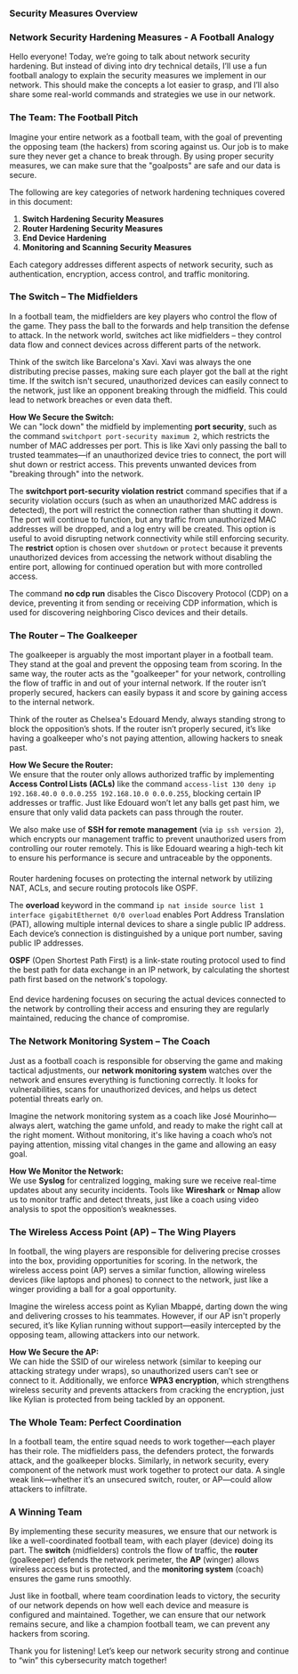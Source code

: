 ### **Security Measures Overview**

### **Network Security Hardening Measures - A Football Analogy**

Hello everyone! Today, we’re going to talk about network security hardening. But instead of diving into dry technical details, I’ll use a fun football analogy to explain the security measures we implement in our network. This should make the concepts a lot easier to grasp, and I’ll also share some real-world commands and strategies we use in our network.

### **The Team: The Football Pitch**

Imagine your entire network as a football team, with the goal of preventing the opposing team (the hackers) from scoring against us. Our job is to make sure they never get a chance to break through. By using proper security measures, we can make sure that the "goalposts" are safe and our data is secure. 

The following are key categories of network hardening techniques covered in this document:

1. **Switch Hardening Security Measures**  
2. **Router Hardening Security Measures**  
3. **End Device Hardening**  
4. **Monitoring and Scanning Security Measures**

Each category addresses different aspects of network security, such as authentication, encryption, access control, and traffic monitoring.

###  The Switch – The Midfielders

In a football team, the midfielders are key players who control the flow of the game. They pass the ball to the forwards and help transition the defense to attack. In the network world, switches act like midfielders – they control data flow and connect devices across different parts of the network.
 
Think of the switch like Barcelona's Xavi. Xavi was always the one distributing precise passes, making sure each player got the ball at the right time. If the switch isn't secured, unauthorized devices can easily connect to the network, just like an opponent breaking through the midfield. This could lead to network breaches or even data theft.

**How We Secure the Switch:**  
We can "lock down" the midfield by implementing **port security**, such as the command `switchport port-security maximum 2`, which restricts the number of MAC addresses per port. This is like Xavi only passing the ball to trusted teammates—if an unauthorized device tries to connect, the port will shut down or restrict access. This prevents unwanted devices from "breaking through" into the network.

The **switchport port-security violation restrict** command specifies that if a security violation occurs (such as when an unauthorized MAC address is detected), the port will restrict the connection rather than shutting it down. The port will continue to function, but any traffic from unauthorized MAC addresses will be dropped, and a log entry will be created. This option is useful to avoid disrupting network connectivity while still enforcing security.
The **restrict** option is chosen over `shutdown` or `protect` because it prevents unauthorized devices from accessing the network without disabling the entire port, allowing for continued operation but with more controlled access.

The command **no cdp run** disables the Cisco Discovery Protocol (CDP) on a device, preventing it from sending or receiving CDP information, which is used for discovering neighboring Cisco devices and their details.


###  The Router – The Goalkeeper

The goalkeeper is arguably the most important player in a football team. They stand at the goal and prevent the opposing team from scoring. In the same way, the router acts as the "goalkeeper" for your network, controlling the flow of traffic in and out of your internal network. If the router isn’t properly secured, hackers can easily bypass it and score by gaining access to the internal network.

Think of the router as Chelsea's Edouard Mendy, always standing strong to block the opposition’s shots. If the router isn’t properly secured, it’s like having a goalkeeper who's not paying attention, allowing hackers to sneak past.

**How We Secure the Router:**  
We ensure that the router only allows authorized traffic by implementing **Access Control Lists (ACLs)** like the command `access-list 130 deny ip 192.168.40.0 0.0.0.255 192.168.10.0 0.0.0.255`, blocking certain IP addresses or traffic. Just like Edouard won’t let any balls get past him, we ensure that only valid data packets can pass through the router.

We also make use of **SSH for remote management** (via `ip ssh version 2`), which encrypts our management traffic to prevent unauthorized users from controlling our router remotely. This is like Edouard wearing a high-tech kit to ensure his performance is secure and untraceable by the opponents.

####  
Router hardening focuses on protecting the internal network by utilizing NAT, ACLs, and secure routing protocols like OSPF.

The **overload** keyword in the command `ip nat inside source list 1 interface gigabitEthernet 0/0 overload` enables Port Address Translation (PAT), allowing multiple internal devices to share a single public IP address. Each device’s connection is distinguished by a unique port number, saving public IP addresses.

**OSPF** (Open Shortest Path First) is a link-state routing protocol used to find the best path for data exchange in an IP network, by calculating the shortest path first based on the network's topology.

####  
End device hardening focuses on securing the actual devices connected to the network by controlling their access and ensuring they are regularly maintained, reducing the chance of compromise.

###  The Network Monitoring System – The Coach

Just as a football coach is responsible for observing the game and making tactical adjustments, our **network monitoring system** watches over the network and ensures everything is functioning correctly. It looks for vulnerabilities, scans for unauthorized devices, and helps us detect potential threats early on.
  
Imagine the network monitoring system as a coach like José Mourinho—always alert, watching the game unfold, and ready to make the right call at the right moment. Without monitoring, it's like having a coach who’s not paying attention, missing vital changes in the game and allowing an easy goal.


**How We Monitor the Network:**  
We use **Syslog**  for centralized logging, making sure we receive real-time updates about any security incidents. Tools like **Wireshark** or **Nmap** allow us to monitor traffic and detect threats, just like a coach using video analysis to spot the opposition’s weaknesses.

### The Wireless Access Point (AP) – The Wing Players

In football, the wing players are responsible for delivering precise crosses into the box, providing opportunities for scoring. In the network, the wireless access point (AP) serves a similar function, allowing wireless devices (like laptops and phones) to connect to the network, just like a winger providing a ball for a goal opportunity.

Imagine the wireless access point as Kylian Mbappé, darting down the wing and delivering crosses to his teammates. However, if our AP isn't properly secured, it’s like Kylian running without support—easily intercepted by the opposing team, allowing attackers into our network.

**How We Secure the AP:**  
We can hide the SSID of our wireless network (similar to keeping our attacking strategy under wraps), so unauthorized users can’t see or connect to it. Additionally, we enforce **WPA3 encryption**, which strengthens wireless security and prevents attackers from cracking the encryption, just like Kylian is protected from being tackled by an opponent.


### The Whole Team: Perfect Coordination

In a football team, the entire squad needs to work together—each player has their role. The midfielders pass, the defenders protect, the forwards attack, and the goalkeeper blocks. Similarly, in network security, every component of the network must work together to protect our data. A single weak link—whether it’s an unsecured switch, router, or AP—could allow attackers to infiltrate.


### A Winning Team

By implementing these security measures, we ensure that our network is like a well-coordinated football team, with each player (device) doing its part. The **switch** (midfielders) controls the flow of traffic, the **router** (goalkeeper) defends the network perimeter, the **AP** (winger) allows wireless access but is protected, and the **monitoring system** (coach) ensures the game runs smoothly.

Just like in football, where team coordination leads to victory, the security of our network depends on how well each device and measure is configured and maintained. Together, we can ensure that our network remains secure, and like a champion football team, we can prevent any hackers from scoring.

Thank you for listening! Let’s keep our network security strong and continue to “win” this cybersecurity match together!
